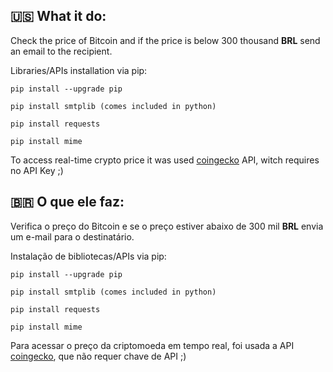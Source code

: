<h2>🇺🇸 What it do: </h2>
<p> Check the price of Bitcoin and if the price is below 300 thousand <b>BRL</b> send an email to the recipient. </p>

Libraries/APIs installation via pip:
```
pip install --upgrade pip

pip install smtplib (comes included in python)

pip install requests

pip install mime
```

To access real-time crypto price it was used [coingecko](https://www.coingecko.com/en/api) API, witch requires no API Key ;)

<h2>🇧🇷 O que ele faz: </h2>
<p> Verifica o preço do Bitcoin e se o preço estiver abaixo de 300 mil <b>BRL</b> envia um e-mail para o destinatário. </p>

Instalação de bibliotecas/APIs via pip:
```
pip install --upgrade pip

pip install smtplib (comes included in python)

pip install requests

pip install mime
```
Para acessar o preço da criptomoeda em tempo real, foi usada a API [coingecko](https://www.coingecko.com/en/api), que não requer chave de API ;)